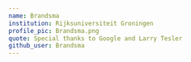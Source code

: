 ```yaml
---
name: Brandsma
institution: Rijksuniversiteit Groningen
profile_pic: Brandsma.png
quote: Special thanks to Google and Larry Tesler
github_user: Brandsma
---
```

